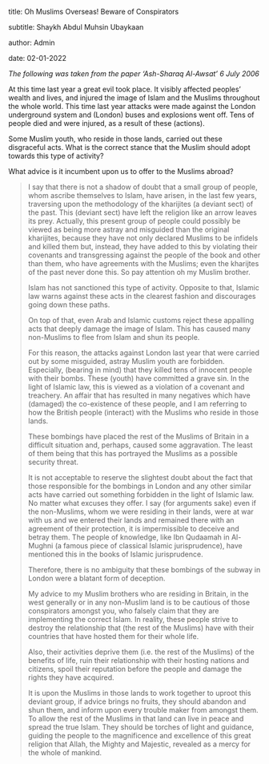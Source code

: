 title: Oh Muslims Overseas! Beware of Conspirators

subtitle: Shaykh Abdul Muhsin Ubaykaan

author: Admin

date: 02-01-2022

_The following was taken from the paper ‘Ash-Sharaq Al-Awsat’ 6 July 2006_

At this time last year a great evil took place. It visibly affected peoples’ wealth and lives, and injured the image of Islam and the Muslims throughout the whole world. This time last year attacks were made against the London underground system and (London) buses and explosions went off. Tens of people died and were injured, as a result of these (actions).

Some Muslim youth, who reside in those lands, carried out these disgraceful acts. What is the correct stance that the Muslim should adopt towards this type of activity?

What advice is it incumbent upon us to offer to the Muslims abroad?

> I say that there is not a shadow of doubt that a small group of people, whom ascribe themselves to Islam, have arisen, in the last few years, traversing upon the methodology of the kharijites (a deviant sect) of the past. This (deviant sect) have left the religion like an arrow leaves its prey. Actually, this present group of people could possibly be viewed as being more astray and misguided than the original kharijites, because they have not only declared Muslims to be infidels and killed them but, instead, they have added to this by violating their covenants and transgressing against the people of the book and other than them, who have agreements with the Muslims; even the kharijtes of the past never done this. So pay attention oh my Muslim brother.
>
> Islam has not sanctioned this type of activity. Opposite to that, Islamic law warns against these acts in the clearest fashion and discourages going down these paths.
>
> On top of that, even Arab and Islamic customs reject these appalling acts that deeply damage the image of Islam. This has caused many non-Muslims to flee from Islam and shun its people.
>
> For this reason, the attacks against London last year that were carried out by some misguided, astray Muslim youth are forbidden. Especially, (bearing in mind) that they killed tens of innocent people with their bombs. These (youth) have committed a grave sin. In the light of Islamic law, this is viewed as a violation of a covenant and treachery. An affair that has resulted in many negatives which have (damaged) the co-existence of these people, and I am referring to how the British people (interact) with the Muslims who reside in those lands.
>
> These bombings have placed the rest of the Muslims of Britain in a difficult situation and, perhaps, caused some aggravation. The least of them being that this has portrayed the Muslims as a possible security threat.
>
> It is not acceptable to reserve the slightest doubt about the fact that those responsible for the bombings in London and any other similar acts have carried out something forbidden in the light of Islamic law. No matter what excuses they offer. I say (for arguments sake) even if the non-Muslims, whom we were residing in their lands, were at war with us and we entered their lands and remained there with an agreement of their protection, it is impermissible to deceive and betray them. The people of knowledge, like Ibn Qudaamah in Al-Mughni (a famous piece of classical Islamic jurisprudence), have mentioned this in the books of Islamic jurisprudence.
>
> Therefore, there is no ambiguity that these bombings of the subway in London were a blatant form of deception.
>
> My advice to my Muslim brothers who are residing in Britain, in the west generally or in any non-Muslim land is to be cautious of those conspirators amongst you, who falsely claim that they are implementing the correct Islam. In reality, these people strive to destroy the relationship that (the rest of the Muslims) have with their countries that have hosted them for their whole life.
>
> Also, their activities deprive them (i.e. the rest of the Muslims) of the benefits of life, ruin their relationship with their hosting nations and citizens, spoil their reputation before the people and damage the rights they have acquired.
>
> It is upon the Muslims in those lands to work together to uproot this deviant group, if advice brings no fruits, they should abandon and shun them, and inform upon every trouble maker from amongst them. To allow the rest of the Muslims in that land can live in peace and spread the true Islam. They should be torches of light and guidance, guiding the people to the magnificence and excellence of this great religion that Allah, the Mighty and Majestic, revealed as a mercy for the whole of mankind.
